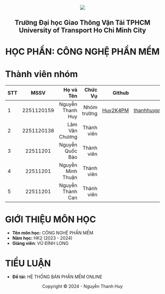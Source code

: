 <!-- Banner -->
<p align="center">
  <a href="https://ut.edu.vn/" title="Trường Đại học Giao Thông Vận Tải TPHCM" style="border: none;">
    <img src="https://i.imgur.com/2HHOsgr.png" alt=" ">
  </a>
</p>
<h2 align="center"><b> Trường Đại học Giao Thông Vận Tải TPHCM <br>  University of Transport Ho Chi Minh City</b></h1>
<h1 align="center"><b> HỌC PHẦN: CÔNG NGHỆ PHẦN MỀM</b></h1>

# Thành viên nhóm
| STT    | MSSV          | Họ và Tên              |Chức Vụ    | Github                                                  | Email                   |
| ------ |:-------------:| ----------------------:|----------:|--------------------------------------------------------:|-------------------------:
| 1      |  2251120159   |  Nguyễn Thanh Huy      |Nhóm trưởng| [Huy2K4PM](https://github.com/Huy2k4PM)                 | thanhhuypm77@gmail.com  |             
| 2      |  2251120138   |  Lâm Văn Chương        |Thành viên |                                                         |                         |
| 3      |  22511201     |  Nguyễn Quốc Bảo       |Thành viên |                                                         |                         |
| 4      |  22511201     |  Nguyễn Minh Thuận     |Thành viên |                                                         |                         |
| 5      |  22511201     |  Nguyễn Thành Can      |Thành viên |                                                         |                         |

# GIỚI THIỆU MÔN HỌC
* **Tên môn học:**  CÔNG NGHỆ PHẦN MỀM
* **Năm học:** HK2 (2023 - 2024)
* **Giảng viên**: VŨ ĐÌNH LONG

# TIỂU LUẬN
* **Đề tài:** HỆ THỐNG BÁN PHẦN MỀM ONLINE

<!-- Footer -->
<p align='center'>Copyright © 2024 - Nguyễn Thanh Huy</p>
